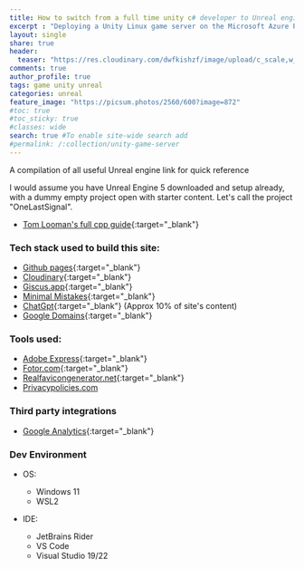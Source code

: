 ```yaml
---
title: How to switch from a full time unity c# developer to Unreal engine 5 c++ in 2 hours
excerpt : "Deploying a Unity Linux game server on the Microsoft Azure PlayFab service is a great way to host your multiplayer game and manage player data. With Azure PlayFab, game developers can leverage cloud-based infrastructure and services to scale their games and provide an optimal experience for players. In this guide, we will take you through the steps involved in deploying your Unity Linux game server on the PlayFab service, all at no cost."
layout: single
share: true
header:
  teaser: "https://res.cloudinary.com/dwfkishzf/image/upload/c_scale,w_627/v1676878048/Blogsite1/unity/deployingtocloud/image_0_ggiwyx.png" #this is the thumbnail of the page
comments: true
author_profile: true
tags: game unity unreal
categories: unreal
feature_image: "https://picsum.photos/2560/600?image=872"
#toc: true
#toc_sticky: true
#classes: wide
search: true #To enable site-wide search add
#permalink: /:collection/unity-game-server
---
```


A compilation of all useful Unreal engine link for quick reference



I would assume you have Unreal Engine 5 downloaded and setup already, with a dummy empty project open with starter content. Let's call the project "OneLastSignal". 


* [Tom Looman's full cpp guide](https://www.tomlooman.com/unreal-engine-cpp-guide/){:target="_blank"} 

### Tech stack used to build this site:

<!-- {:target="_blank"} opens the link in a new tab -->
* [Github pages](https://pages.github.com/){:target="_blank"}
* [Cloudinary](https://cloudinary.com/){:target="_blank"}
* [Giscus.app](https://giscus.app/){:target="_blank"}
* [Minimal Mistakes](https://github.com/mmistakes/minimal-mistakes){:target="_blank"}
* [ChatGpt](https://openai.com/blog/chatgpt/){:target="_blank"} (Approx 10% of site's content)
* [Google Domains](https://domains.google/){:target="_blank"}

### Tools used:

* [Adobe Express](https://www.adobe.com/express/){:target="_blank"}
* [Fotor.com](https://www.fotor.com/){:target="_blank"}
* [Realfavicongenerator.net](https://realfavicongenerator.net/){:target="_blank"}
* [Privacypolicies.com](https://www.privacypolicies.com/)
  
### Third party integrations

* [Google Analytics](https://analytics.google.com/analytics/web/){:target="_blank"}

### Dev Environment

- OS:
  * Windows 11
  * WSL2

- IDE:
  * JetBrains Rider
  * VS Code
  * Visual Studio 19/22

